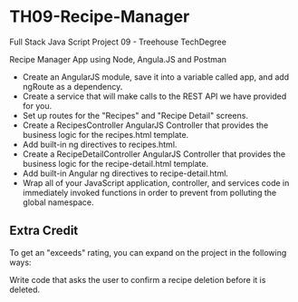 # TH09-Recipe-Manager
Full Stack Java Script Project 09 - Treehouse TechDegree

Recipe Manager App using Node, Angula.JS and Postman

<ul><li>Create an AngularJS module, save it into a variable called app, and add ngRoute as a dependency.</li>
<li>Create a service that will make calls to the REST API we have provided for you.</li>
<li>Set up routes for the "Recipes" and "Recipe Detail" screens.</li>
<li>Create a RecipesController AngularJS Controller that provides the business logic for the recipes.html template.</li>
<li>Add built-in ng directives to recipes.html.</li>
<li>Create a RecipeDetailController AngularJS Controller that provides the business logic for the recipe-detail.html template.</li>
<li>Add built-in Angular ng directives to recipe-detail.html.</li>
<li>Wrap all of your JavaScript application, controller, and services code in immediately invoked functions in order to prevent from polluting the global namespace.</li></ul>

## Extra Credit

To get an "exceeds" rating, you can expand on the project in the following ways:

Write code that asks the user to confirm a recipe deletion before it is deleted.

